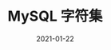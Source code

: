 ---
title: MySQL 字符集
date: 2021-01-22
sidebar: auto
categories:
 - MySQL
tags:
- MySQL
prev: false
next: false
---